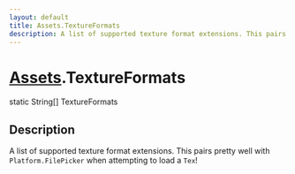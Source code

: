 ```yaml
---
layout: default
title: Assets.TextureFormats
description: A list of supported texture format extensions. This pairs pretty well with Platform.FilePicker when attempting to load a Tex!
---
```

# [Assets]({{site.url}}/Pages/StereoKit/Assets.html).TextureFormats

<div class='signature' markdown='1'>
static String[] TextureFormats
</div>

## Description
A list of supported texture format extensions. This pairs
pretty well with `Platform.FilePicker` when attempting to load a
`Tex`!

